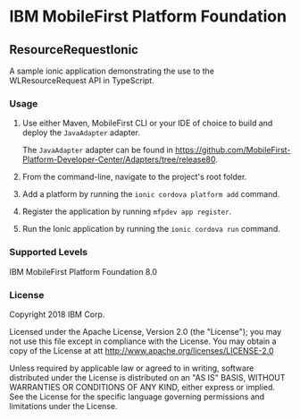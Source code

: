 IBM MobileFirst Platform Foundation
===
## ResourceRequestIonic
A sample ionic application demonstrating the use to the WLResourceRequest API in TypeScript.

### Usage

1. Use either Maven, MobileFirst CLI or your IDE of choice to build and deploy the `JavaAdapter` adapter. 

	The `JavaAdapter` adapter can be found in https://github.com/MobileFirst-Platform-Developer-Center/Adapters/tree/release80.

2. From the command-line, navigate to the project's root folder.
3. Add a platform by running the `ionic cordova platform add` command.
4. Register the application by running `mfpdev app register`.
5. Run the Ionic application by running the `ionic cordova run` command.

### Supported Levels
IBM MobileFirst Platform Foundation 8.0

### License
Copyright 2018 IBM Corp.

Licensed under the Apache License, Version 2.0 (the "License");
you may not use this file except in compliance with the License.
You may obtain a copy of the License at
att
http://www.apache.org/licenses/LICENSE-2.0

Unless required by applicable law or agreed to in writing, software
distributed under the License is distributed on an "AS IS" BASIS,
WITHOUT WARRANTIES OR CONDITIONS OF ANY KIND, either express or implied.
See the License for the specific language governing permissions and
limitations under the License.
